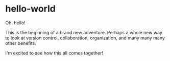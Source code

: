 # hello-world

Oh, hello!

  This is the beginning of a brand new adventure. Perhaps a whole new way to look at version control, collaboration, organization, and many many many other benefits.

I'm excited to see how this all comes together!
  
